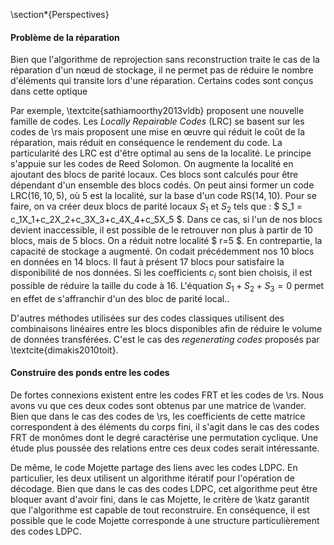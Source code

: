 
\section*{Perspectives}

#### Problème de la réparation

Bien que l'algorithme de reprojection sans reconstruction traite le cas de la
réparation d'un nœud de stockage, il ne permet pas de réduire le nombre
d'éléments qui transite lors d'une réparation. Certains codes sont conçus dans
cette optique

Par exemple, \textcite{sathiamoorthy2013vldb} proposent une nouvelle famille de
codes. Les *Locally Repairable Codes* (LRC) se basent sur les codes de \rs mais
proposent une mise en œuvre qui réduit le coût de la réparation, mais réduit en
conséquence le rendement du code. La particularité des LRC est d'être optimal
au sens de la localité. Le principe s'appuie sur les codes de Reed Solomon. On
augmente la localité en ajoutant des blocs de parité locaux. Ces blocs sont
calculés pour être dépendant d'un ensemble des blocs codés. On peut ainsi
former un code LRC$(16,10,5)$, où $5$ est la localité, sur la base d'un code
RS$(14,10)$. Pour se faire, on va créer deux blocs de parité locaux $S_1$ et
$S_2$ tels que : $ S_1 = c_1X_1+c_2X_2+c_3X_3+c_4X_4+c_5X_5 $. Dans ce cas, si
l'un de nos blocs devient inaccessible, il est possible de le retrouver non
plus à partir de 10 blocs, mais de 5 blocs. On a réduit notre localité $ r=5 $.
En contrepartie, la capacité de stockage a augmenté. On codait précédemment nos
10 blocs en données en 14 blocs. Il faut à présent 17 blocs pour satisfaire la
disponibilité de nos données.  Si les coefficients $c_i$ sont bien choisis, il
est possible de réduire la taille du code à 16. L'équation $S_1 + S_2 + S_3 =
0$ permet en effet de s'affranchir d'un des bloc de parité local..

D'autres méthodes utilisées sur des codes classiques utilisent des combinaisons
linéaires entre les blocs disponibles afin de réduire le volume de données
transférées. C'est le cas des *regenerating codes* proposés par
\textcite{dimakis2010toit}.

#### Construire des ponds entre les codes

De fortes connexions existent entre les codes FRT et les codes de \rs. Nous
avons vu que ces deux codes sont obtenus par une matrice de \vander. Bien que
dans le cas des codes de \rs, les coefficients de cette matrice correspondent
à des éléments du corps fini, il s'agit dans le cas des codes FRT de monômes
dont le degré caractérise une permutation cyclique. Une étude plus poussée des
relations entre ces deux codes serait intéressante.

De même, le code Mojette partage des liens avec les codes LDPC. En particulier,
les deux utilisent un algorithme itératif pour l'opération de décodage. Bien
que dans le cas des codes LDPC, cet algorithme peut être bloquer avant d'avoir
fini, dans le cas Mojette, le critère de \katz garantit que l'algorithme est
capable de tout reconstruire. En conséquence, il est possible que le code
Mojette corresponde à une structure particulièrement des codes LDPC.


